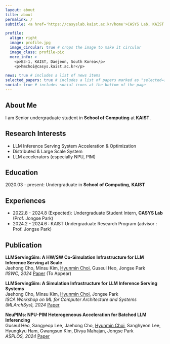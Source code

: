 ```yaml
---
layout: about
title: about
permalink: /
subtitle: <a href='https://casyslab.kaist.ac.kr/home'>CASYS Lab, KAIST

profile:
  align: right
  image: profile.jpg
  image_circular: true # crops the image to make it circular
  image_class: profile-pic
  more_info: >
    <p>E3-1, KAIST, Daejeon, South Korea</p>
    <p>hmchoi@casys.kaist.ac.kr</p>

news: true # includes a list of news items
selected_papers: true # includes a list of papers marked as "selected={true}"
social: true # includes social icons at the bottom of the page
---
```


## About Me

I am Senior undergraduate student in **School of Computing** at **KAIST**.

## Research Interests

- LLM Inference Serving System Acceleration & Optimization
- Distributed & Large Scale System
- LLM accelerators (especially NPU, PIM)

## Education

2020.03 - present: Undergraduate in **School of Computing**, **KAIST**

## Experiences

- 2022.8 - 2024.8 (Expected): Undergraduate Student Intern, **CASYS Lab** (Prof. Jongse Park)
- 2024.2 - 2024.6 : KAIST Undergraduate Research Program (advisor : Prof. Jongse Park)

## Publication


**LLMServingSim: A HW/SW Co-Simulation Infrastructure for LLM Inference Serving at Scale**  
Jaehong Cho, Minsu Kim, <u>Hyunmin Choi</u>, Guseul Heo, Jongse Park  
*IISWC, 2024* [Paper](#) (To Appear)

**LLMServingSim: A Simulation Infrastructure for LLM Inference Serving Systems**  
Jaehong Cho, Minsu Kim, <u>Hyunmin Choi</u>, Jongse Park  
*ISCA Workshop on ML for Computer Architecture and Systems (MLArchSys), 2024* [Paper](#)

**NeuPIMs: NPU-PIM Heterogeneous Acceleration for Batched LLM Inferencing**  
Guseul Heo, Sangyeop Lee, Jaehong Cho, <u>Hyunmin Choi</u>, Sanghyeon Lee, Hyungkyu Ham, Gwangsun Kim, Divya Mahajan, Jongse Park  
*ASPLOS, 2024* [Paper](#)
